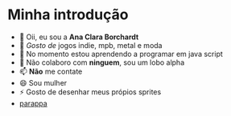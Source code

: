# Minha introdução

- 👋 Oii, eu sou a **Ana Clara Borchardt**
- 👀 *Gosto de* jogos indie, mpb, metal e moda
- 🌱 No momento estou aprendendo a programar em java script
- 💞️ Não colaboro com **ninguem**, sou um lobo alpha
- 📫 **Não** me contate
- 😄 Sou mulher
- ⚡ Gosto de desenhar meus própios sprites
- 
    [parappa](https://images.app.goo.gl/oHvPtGJLCvJn4Xka8)

<!---
Borchardt-Ana/Borchardt-Ana is a ✨ special ✨ repository because its `README.md` (this file) appears on your GitHub profile.
You can click the Preview link to take a look at your changes.
--->
